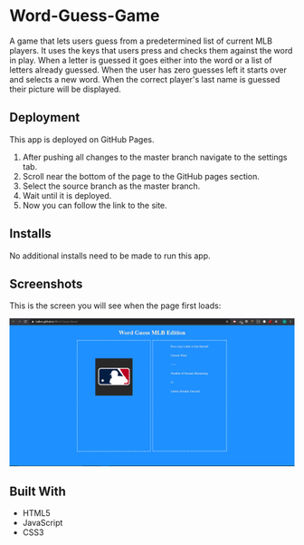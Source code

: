 # Word-Guess-Game
A game that lets users guess from a predetermined list of current MLB players. It uses the keys that users press and checks them against the word in play. When a letter is guessed it goes either into the word or a list of letters already guessed. When the user has zero guesses left it starts over and selects a new word. When the correct player's last name is guessed their picture will be displayed.

## Deployment 
This app is deployed on GitHub Pages.
1. After pushing all changes to the master branch navigate to the settings tab.
1. Scroll near the bottom of the page to the GitHub pages section.
1. Select the source branch as the master branch.
1. Wait until it is deployed.
1. Now you can follow the link to the site.

## Installs
No additional installs need to be made to run this app.

## Screenshots

This is the screen you will see when the page first loads:

![Starting Screen](/assets/images/startingScreen.png)

## Built With 
* HTML5
* JavaScript 
* CSS3
